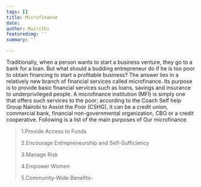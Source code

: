 ```yaml
---
tags: []
title: Microfinance
date: 
author: Muirithi
featuredimg: ''
summary: ''

---
```

Traditionally, when a person wants to start a business venture, they go to a bank for a loan. But what should a budding entrepreneur do if he is too poor to obtain financing to start a profitable business? The answer lies in a relatively new branch of financial services called microfinance. Its purpose is to provide basic financial services such as loans, savings and insurance to underprivileged people. A microfinance institution (MFI) is simply one that offers such services to the poor; according to the Coach Self help Group Nairobi to Assist the Poor (CSHG), it can be a credit union, commercial bank, financial non-governmental organization, CBO or a credit cooperative. Following is a list of the main purposes of Our microfinance.

> 1.Provide Access to Funds 
>
> 2\.Encourage Entrepreneurship and Self-Sufficiency 
>
> 3\.Manage Risk 
>
> 4\.Empower Women 
>
> 5\.Community-Wide Benefits-